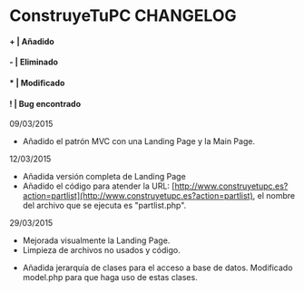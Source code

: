 #	ConstruyeTuPC CHANGELOG

####	+ | Añadido
####	- | Eliminado
####	* | Modificado
####	! | Bug encontrado

09/03/2015
+ Añadido el patrón MVC con una Landing Page y la Main Page.

12/03/2015
+ Añadida versión completa de Landing Page
+ Añadido el código para atender la URL: [http://www.construyetupc.es?action=partlist](http://www.construyetupc.es?action=partlist), el nombre del archivo que se
ejecuta es "partlist.php".

29/03/2015
* Mejorada visualmente la Landing Page.
* Limpieza de archivos no usados y código.
+ Añadida jerarquía de clases para el acceso a base de datos. Modificado model.php para que haga uso de estas clases.
